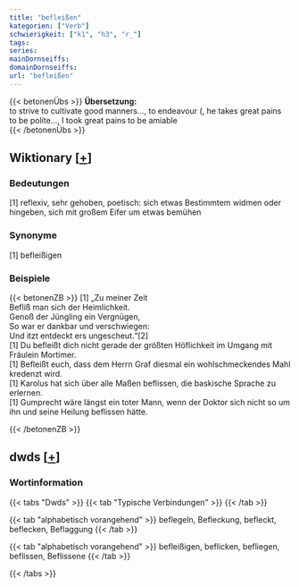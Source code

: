 ```yaml
---
title: "befleißen"
kategorien: ["Verb"]
schwierigkeit: ["k1", "h3", "r_"]
tags:
series:
mainDornseiffs:
domainDornseiffs:
url: "befleißen"
---
```


{{< betonenÜbs >}}
**Übersetzung:**  
to strive to cultivate good manners..., to endeavour (, he takes great pains to be polite..., I took great pains to be amiable  
{{< /betonenÜbs >}}

## Wiktionary [[+](https://de.wiktionary.org/wiki/befleißen)]

### Bedeutungen
[1] reflexiv, sehr gehoben, poetisch: sich etwas Bestimmtem widmen oder hingeben, sich mit großem Eifer um etwas bemühen  

### Synonyme
[1] befleißigen  

### Beispiele
{{< betonenZB >}}
[1] „Zu meiner Zeit  
Befliß man sich der Heimlichkeit.  
Genoß der Jüngling ein Vergnügen,  
So war er dankbar und verschwiegen:  
Und itzt entdeckt ers ungescheut.“[2]  
[1] Du befleißt dich nicht gerade der größten Höflichkeit im Umgang mit Fräulein Mortimer.  
[1] Befleißt euch, dass dem Herrn Graf diesmal ein wohlschmeckendes Mahl kredenzt wird.  
[1] Karolus hat sich über alle Maßen beflissen, die baskische Sprache zu erlernen.  
[1] Gumprecht wäre längst ein toter Mann, wenn der Doktor sich nicht so um ihn und seine Heilung beflissen hätte.  

{{< /betonenZB >}}


## dwds [[+](https://www.dwds.de/wb/befleißen)]

### Wortinformation
{{< tabs "Dwds" >}}
{{< tab "Typische Verbindungen" >}}
{{< /tab >}}

{{< tab "alphabetisch vorangehend" >}}
beflegeln, Befleckung, befleckt, beflecken, Beflaggung
{{< /tab >}}

{{< tab "alphabetisch vorangehend" >}}
befleißigen, beflicken, befliegen, beflissen, Beflissene
{{< /tab >}}

{{< /tabs >}}

